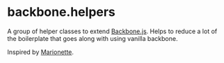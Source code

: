 # backbone.helpers

A group of helper classes to extend [Backbone.js](http://backbonejs.org/). Helps to reduce a lot of the boilerplate that goes along with using vanilla backbone.

Inspired by [Marionette](http://marionettejs.com/).